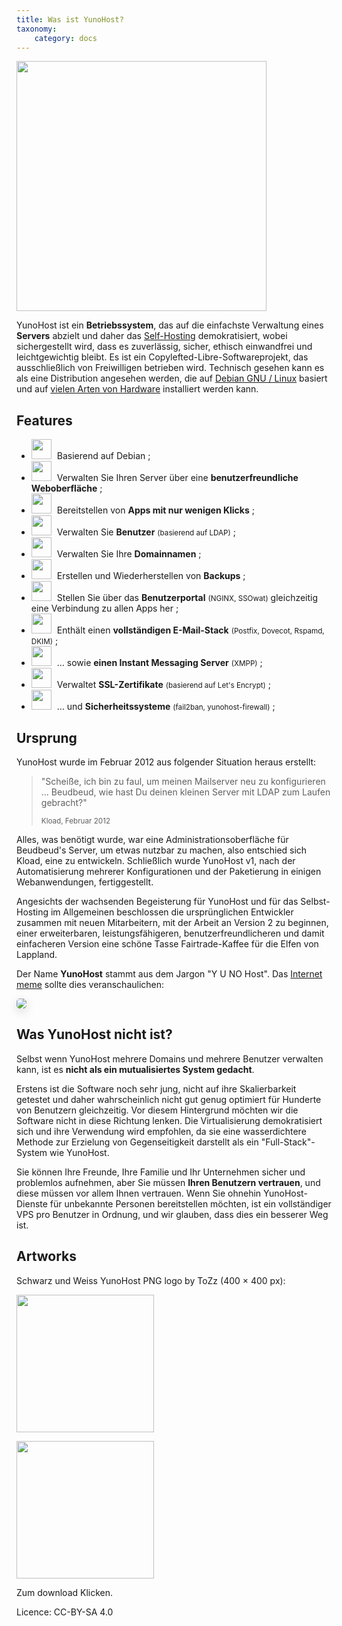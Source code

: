 ```yaml
---
title: Was ist YunoHost?
taxonomy:
    category: docs
---
```


<img src="/images/YunoHost_logo_vertical.png" width=400>

YunoHost ist ein **Betriebssystem**, das auf die einfachste Verwaltung eines **Servers** abzielt und daher das [Self-Hosting](selfhosting) demokratisiert, wobei sichergestellt wird, dass es zuverlässig, sicher, ethisch einwandfrei und leichtgewichtig bleibt. Es ist ein Copylefted-Libre-Softwareprojekt, das ausschließlich von Freiwilligen betrieben wird. Technisch gesehen kann es als eine Distribution angesehen werden, die auf [Debian GNU / Linux](https://debian.org) basiert und auf [vielen Arten von Hardware](install) installiert werden kann.

Features
--------

- <img src="/images/icon-debian.png" width=32 style="margin-right:5px"> Basierend auf Debian ;
- <img src="/images/icon-tools.png" width=32 style="margin-right:5px" width=64> Verwalten Sie Ihren Server über eine **benutzerfreundliche Weboberfläche** ;
- <img src="/images/icon-package.png" width=32 style="margin-right:5px"> Bereitstellen von **Apps mit nur wenigen Klicks** ;
- <img src="/images/icon-users.png" width=32 style="margin-right:5px"> Verwalten Sie **Benutzer** <small>(basierend auf LDAP)</small> ;
- <img src="/images/icon-globe.png" width=32 style="margin-right:5px"> Verwalten Sie Ihre **Domainnamen** ;
- <img src="/images/icon-medic.png" width=32 style="margin-right:5px"> Erstellen und Wiederherstellen von **Backups** ;
- <img src="/images/icon-door.png" width=32 style="margin-right:5px"> Stellen Sie über das **Benutzerportal** <small>(NGINX, SSOwat)</small> gleichzeitig eine Verbindung zu allen Apps her ;
- <img src="/images/icon-mail.png" width=32 style="margin-right:5px"> Enthält einen **vollständigen E-Mail-Stack** <small>(Postfix, Dovecot, Rspamd, DKIM)</small> ;
- <img src="/images/icon-messaging.png" width=32 style="margin-right:5px"> … sowie **einen Instant Messaging Server** <small>(XMPP)</small> ;
- <img src="/images/icon-lock.png" width=32 style="margin-right:5px"> Verwaltet **SSL-Zertifikate** <small>(basierend auf Let's Encrypt)</small> ;
- <img src="/images/icon-shield.png" width=32 style="margin-right:5px"> … und **Sicherheitssysteme** <small>(fail2ban, yunohost-firewall)</small> ;

Ursprung
------

YunoHost wurde im Februar 2012 aus folgender Situation heraus erstellt:

 <blockquote><p>"Scheiße, ich bin zu faul, um meinen Mailserver neu zu konfigurieren ... Beudbeud, wie hast Du deinen kleinen Server mit LDAP zum Laufen gebracht?"</p><small> Kload, Februar 2012</small></blockquote>

Alles, was benötigt wurde, war eine Administrationsoberfläche für Beudbeud's Server, um etwas nutzbar zu machen, also entschied sich Kload, eine zu entwickeln. Schließlich wurde YunoHost v1, nach der Automatisierung mehrerer Konfigurationen und der Paketierung in einigen Webanwendungen, fertiggestellt.

Angesichts der wachsenden Begeisterung für YunoHost und für das Selbst-Hosting im Allgemeinen beschlossen die ursprünglichen Entwickler zusammen mit neuen Mitarbeitern, mit der Arbeit an Version 2 zu beginnen, einer erweiterbaren, leistungsfähigeren, benutzerfreundlicheren und damit einfacheren Version eine schöne Tasse Fairtrade-Kaffee für die Elfen von Lappland.

Der Name **YunoHost** stammt aus dem Jargon "Y U NO Host". Das [Internet meme](https://en.wikipedia.org/wiki/Internet_meme) sollte dies veranschaulichen:
<div class="text-center"><img style="border-radius: 5px; box-shadow: 0 5px 15px rgba(0,0,0,0.15);" src="/images/dude_yunohost.jpg"></div>

Was YunoHost nicht ist?
---------------------

Selbst wenn YunoHost mehrere Domains und mehrere Benutzer verwalten kann, ist es **nicht als ein mutualisiertes System gedacht**.

Erstens ist die Software noch sehr jung, nicht auf ihre Skalierbarkeit getestet und daher wahrscheinlich nicht gut genug optimiert für Hunderte von Benutzern gleichzeitig. Vor diesem Hintergrund möchten wir die Software nicht in diese Richtung lenken. Die Virtualisierung demokratisiert sich und ihre Verwendung wird empfohlen, da sie eine wasserdichtere Methode zur Erzielung von Gegenseitigkeit darstellt als ein "Full-Stack"-System wie YunoHost.

Sie können Ihre Freunde, Ihre Familie und Ihr Unternehmen sicher und problemlos aufnehmen, aber Sie müssen **Ihren Benutzern vertrauen**, und diese müssen vor allem Ihnen vertrauen. Wenn Sie ohnehin YunoHost-Dienste für unbekannte Personen bereitstellen möchten, ist ein vollständiger VPS pro Benutzer in Ordnung, und wir glauben, dass dies ein besserer Weg ist.

Artworks
---------

Schwarz und Weiss YunoHost PNG logo by ToZz (400 × 400 px):

<a href="/images/ynh_logo_black_300dpi.png"><img src="/images/ynh_logo_black_300dpi.png" width=220></a>

<a href="/images/ynh_logo_white_300dpi.png"><img src="/images/ynh_logo_white_300dpi.png" width=220></a>

Zum download Klicken.

Licence: CC-BY-SA 4.0
